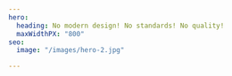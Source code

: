 ```yaml
---
hero:
  heading: No modern design! No standards! No quality!
  maxWidthPX: "800"
seo:
  image: "/images/hero-2.jpg"

---
```

